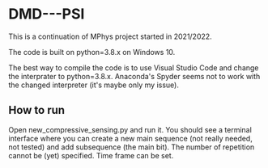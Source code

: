 # DMD---PSI

This is a continuation of MPhys project started in 2021/2022.

The code is built on python=3.8.x on Windows 10. 

The best way to compile the code is to use Visual Studio Code and change the interprater to python=3.8.x. Anaconda's Spyder seems not to work with the changed interpreter (it's maybe only my issue).


## How to run
Open new_compressive_sensing.py and run it.
You should see a terminal interface where you can create a new main sequence (not really needed, not tested) and add subsequence (the main bit).
The number of repetition cannot be (yet) specified. Time frame can be set.
